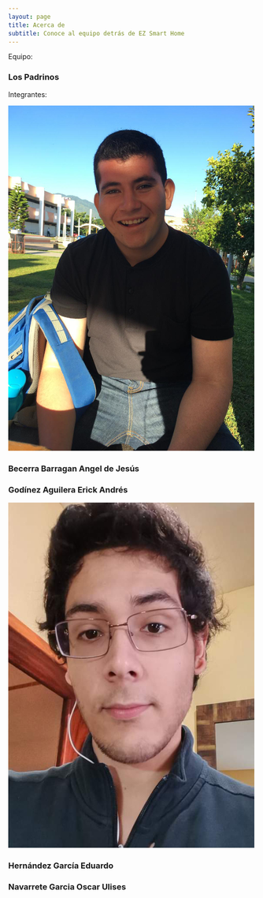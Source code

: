 ```yaml
---
layout: page
title: Acerca de
subtitle: Conoce al equipo detrás de EZ Smart Home
---
```


Equipo:
### Los Padrinos

Integrantes:
            
![](./Images/Angel.jpg)            
### Becerra Barragan Angel de Jesús 

### Godínez Aguilera Erick Andrés 
![](./Images/Eddie.jpg)   
### Hernández García Eduardo                   
### Navarrete Garcia Oscar Ulises 	
